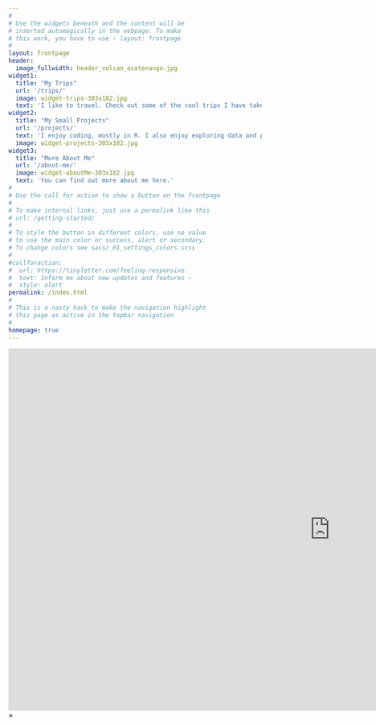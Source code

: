 ```yaml
---
#
# Use the widgets beneath and the content will be
# inserted automagically in the webpage. To make
# this work, you have to use › layout: frontpage
#
layout: frontpage
header:
  image_fullwidth: header_volcan_acatenango.jpg
widget1:
  title: "My Trips"
  url: '/trips/'
  image: widget-trips-303x182.jpg
  text: 'I like to travel. Check out some of the cool trips I have taken.'
widget2:
  title: "My Small Projects"
  url: '/projects/'
  text: 'I enjoy coding, mostly in R. I also enjoy exploring data and playing with visualizations. Check out some of my small projects.'
  image: widget-projects-303x182.jpg
widget3:
  title: "More About Me"
  url: '/about-me/'
  image: widget-aboutMe-303x182.jpg
  text: 'You can find out more about me here.'
#
# Use the call for action to show a button on the frontpage
#
# To make internal links, just use a permalink like this
# url: /getting-started/
#
# To style the button in different colors, use no value
# to use the main color or success, alert or secondary.
# To change colors see sass/_01_settings_colors.scss
#
#callforaction:
#  url: https://tinyletter.com/feeling-responsive
#  text: Inform me about new updates and features ›
#  style: alert
permalink: /index.html
#
# This is a nasty hack to make the navigation highlight
# this page as active in the topbar navigation
#
homepage: true
---
```


<div id="videoModal" class="reveal-modal large" data-reveal="">
  <div class="flex-video widescreen vimeo" style="display: block;">
    <iframe width="1280" height="720" src="https://www.youtube.com/embed/3b5zCFSmVvU" frameborder="0" allowfullscreen></iframe>
  </div>
  <a class="close-reveal-modal">&#215;</a>
</div>
